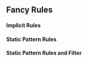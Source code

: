 ## Fancy Rules

#### Implicit Rules



#### Static Pattern Rules



#### Static Pattern Rules and Filter